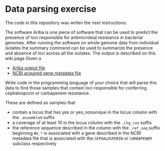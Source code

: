 #  Data parsing exercise

The code in this repository was writen the next instructions:

The software Ariba is one piece of software that can be used to predict the presence of loci responsible for antimicrobial resistance in bacterial genomes.
After running the software on whole genome data from individual isolates the summary command can be used to summarize the presence and absence of loci across all the isolates. The output is described on this wiki page
Given a
 * [Ariba output file](ariba_amr_output.csv)
 * [NCBI acquired gene metadata file](ncbi_acquired_genes_metadata.csv)

Write code in the programming language of your choice that will parse this data to find those samples that contain loci responsible for conferring cephalosporin or carbapenem resistance.

These are defined as samples that
* contain a locus that has yes or yes_nonunique in the locus column with the `.assembled` suffix
* a coverage of at least 10 in the locus column with the `.ctg_cov` suffix
* the reference sequence described in the column with the `.ref_seq` suffix beginning `NG_*` is associated with a gene described in the NCBI metadata file that is associated with the `CEPHALOSPORIN` or `CARBAPENEM` subclass respectively 
